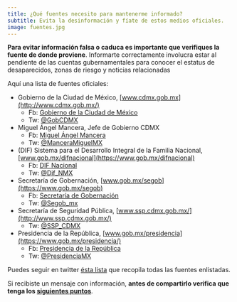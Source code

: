 ```yaml
---
title: ¿Qué fuentes necesito para mantenerme informado?
subtitle: Evita la desinformación y fíate de estos medios oficiales.
image: fuentes.jpg
---
```


**Para evitar información falsa o caduca es importante que verifiques la fuente de donde proviene**. Informarte correctamente involucra estar al pendiente de las cuentas gubernamentales para conocer el estatus de desaparecidos, zonas de riesgo y noticias relacionadas

Aquí una lista de fuentes oficiales:
* Gobierno de la Ciudad de México, [www.cdmx.gob.mx](http://www.cdmx.gob.mx/)
  * Fb: [Gobierno de la Ciudad de México](https://www.facebook.com/GobiernoCDMX/)
  * Tw: [@GobCDMX](https://twitter.com/gobcdmx)
* Miguel Ángel Mancera, Jefe de Gobierno CDMX
  * Fb: [Miguel Ángel Mancera](https://www.facebook.com/MiguelAngelMancera/)
  * Tw: [@ManceraMiguelMX](https://twitter.com/ManceraMiguelMX)
* (DIF) Sistema para el Desarrollo Integral de la Familia Nacional, [www.gob.mx/difnacional](https://www.gob.mx/difnacional)
  * Fb: [DIF Nacional](https://www.facebook.com/DIFCDMX/)
  * Tw: [@Dif_NMX](https://twitter.com/dif_nmx)
* Secretaría de Gobernación, [www.gob.mx/segob](https://www.gob.mx/segob)
  * Fb: [Secretaría de Gobernación](https://www.facebook.com/SecretariadeGobernacion/)
  * Tw: [@Segob_mx ](https://twitter.com/segob_mx)
* Secretaría de Seguridad Pública, [www.ssp.cdmx.gob.mx/](http://www.ssp.cdmx.gob.mx/)
  * Tw: [@SSP_CDMX](https://twitter.com/ssp_cdmx)
* Presidencia de la República, [www.gob.mx/presidencia](https://www.gob.mx/presidencia/)
  * Fb: [Presidencia de la República](https://twitter.com/PresidenciaMX?lang=es)
  * Tw: [@PresidenciaMX](https://twitter.com/PresidenciaMX?lang=es)


Puedes seguir en twitter [ésta lista](https://twitter.com/ArtePedraza/lists/medios-oficiales-cdmx) que recopila todas las fuentes enlistadas.

Si recibiste un mensaje con información, **antes de compartirlo verifica que tenga los [siguientes puntos](/recibi-informacion-del-sismo)**.
